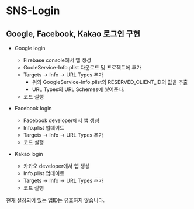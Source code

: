 # SNS-Login

## Google, Facebook, Kakao 로그인 구현
- Google login
  - Firebase console에서 앱 생성
  - GooleService-Info.plist 다운로드 및 프로젝트에 추가
  - Targets -> Info -> URL Types 추가
    - 위의 GoogleService-Info.plist의 RESERVED_CLIENT_ID의 값을 추출
    - URL Types의 URL Schemes에 넣어준다.
  - 코드 실행

- Facebook login
  - Facebook developer에서 앱 생성
  - Info.plist 업데이트
  - Targets -> Info -> URL Types 추가
  - 코드 실행

- Kakao login
  - 카카오 developer에서 앱 생성
  - Info.plist 업데이트
  - Targets -> Info -> URL Types 추가
  - 코드 실행


현재 설정되어 있는 앱ID는 유효하지 않습니다.
